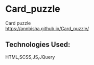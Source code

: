 # Card_puzzle
Card puzzle  
https://annbisha.github.io/Card_puzzle/
## Technologies Used:
HTML,SCSS,JS,JQuery
